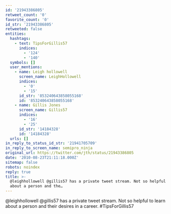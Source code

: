 ```yaml
---
id: '21943386805'
retweet_count: '0'
favorite_count: '0'
id_str: '21943386805'
retweeted: false
entities:
  hashtags:
    - text: TipsForGillis57
      indices:
        - '124'
        - '140'
  symbols: []
  user_mentions:
    - name: Leigh hollowell
      screen_name: LeighHollowell
      indices:
        - '0'
        - '15'
      id_str: '853240643858055168'
      id: '853240643858055168'
    - name: Gillis Jones
      screen_name: Gillis57
      indices:
        - '16'
        - '25'
      id_str: '14184328'
      id: '14184328'
  urls: []
in_reply_to_status_id_str: '21941705709'
in_reply_to_screen_name: semipro_ninja
original_url: https://twitter.com/jth/status/21943386805
date: '2010-08-23T21:11:18.000Z'
sitemap: false
robots: noindex
reply: true
title: >-
  @leighhollowell @gillis57 has a private tweet stream. Not so helpful to learn
  about a person and the…
---
```


@leighhollowell @gillis57 has a private tweet stream. Not so helpful to learn about a person and their desires in a career. #TipsForGillis57